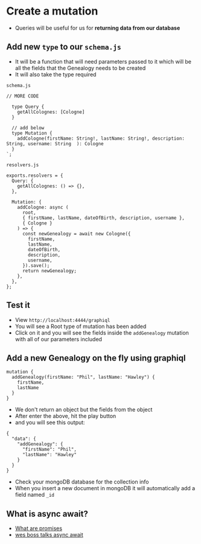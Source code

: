 # Create a mutation
* Queries will be useful for us for **returning data from our database**

## Add new `type` to our `schema.js`
* It will be a function that will need parameters passed to it which will be all the fields that the Genealogy needs to be created
* It will also take the type required

`schema.js`

```
// MORE CODE

  type Query {
    getAllColognes: [Cologne]
  }
  
  // add below
  type Mutation {
    addCologne(firstName: String!, lastName: String!, description: String, username: String  ): Cologne
  }
`;
```

`resolvers.js`

```
exports.resolvers = {
  Query: {
    getAllColognes: () => {},
  },

  Mutation: {
    addCologne: async (
      root,
      { firstName, lastName, dateOfBirth, description, username },
      { Cologne }
    ) => {
      const newGenealogy = await new Cologne({
        firstName,
        lastName,
        dateOfBirth,
        description,
        username,
      }).save();
      return newGenealogy;
    },
  },
};

```

## Test it
* View `http://localhost:4444/graphiql`
* You will see a Root type of mutation has been added
* Click on it and you will see the fields inside the `addGenealogy` mutation with all of our parameters included

## Add a new Genealogy on the fly using graphiql
```
mutation {
  addGenealogy(firstName: "Phil", lastName: "Hawley") {
    firstName,
    lastName
  }
}
```

* We don't return an object but the fields from the object
* After enter the above, hit the play button
* and you will see this output:

```
{
  "data": {
    "addGenealogy": {
      "firstName": "Phil",
      "lastName": "Hawley"
    }
  }
}
```

* Check your mongoDB database for the collection info
* When you insert a new document in mongoDB it will automatically add a field named `_id`

## What is async await?
* [What are promises](https://www.youtube.com/watch?v=2d7s3spWAzo)
* [wes boss talks async await](https://www.youtube.com/watch?v=9YkUCxvaLEk)
